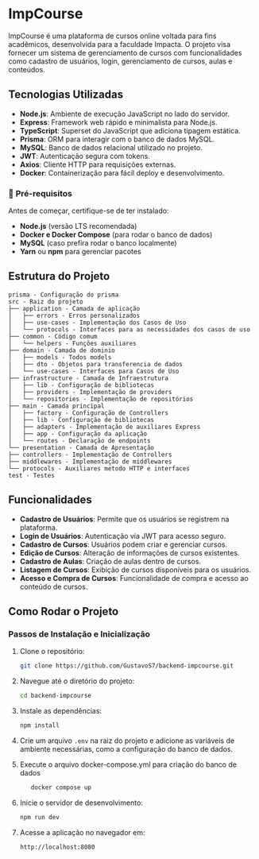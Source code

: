 
# ImpCourse

ImpCourse é uma plataforma de cursos online voltada para fins acadêmicos, desenvolvida para a faculdade Impacta. O projeto visa fornecer um sistema de gerenciamento de cursos com funcionalidades como cadastro de usuários, login, gerenciamento de cursos, aulas e conteúdos.

## Tecnologias Utilizadas

- **Node.js**: Ambiente de execução JavaScript no lado do servidor.
- **Express**: Framework web rápido e minimalista para Node.js.
- **TypeScript**: Superset do JavaScript que adiciona tipagem estática.
- **Prisma**: ORM para interagir com o banco de dados MySQL.
- **MySQL**: Banco de dados relacional utilizado no projeto.
- **JWT**: Autenticação segura com tokens.
- **Axios**: Cliente HTTP para requisições externas.
- **Docker**: Containerização para fácil deploy e desenvolvimento.

### 🔹 **Pré-requisitos**
Antes de começar, certifique-se de ter instalado:
- **Node.js** (versão LTS recomendada)
- **Docker e Docker Compose** (para rodar o banco de dados)
- **MySQL** (caso prefira rodar o banco localmente)
- **Yarn** ou **npm** para gerenciar pacotes

## Estrutura do Projeto

```
prisma - Configuração do prisma
src - Raiz do projeto
├── application - Camada de aplicação
│   ├── errors - Erros personalizados
│   ├── use-cases - Implementação dos Casos de Uso
│   └── protocols - Interfaces para as necessidades dos casos de uso
├── common - Código comum
│   └── helpers - Funções auxiliares
├── domain - Camada de dominio
│   ├── models - Todos models
|   ├── dto - Objetos para transferencia de dados
│   └── use-cases - Interfaces para Casos de Uso
├── infrastructure - Camada de Infraestrutura
│   ├── lib - Configuração de bibliotecas
│   ├── providers - Implementação de providers
│   └── repositories - Implementação de repositórios
├── main - Camada principal
│   ├── factory - Configuração de Controllers
│   ├── lib - Configuração de bibliotecas
│   ├── adapters - Implementação de auxiliares Express
│   ├── app - Configuração da aplicação
│   └── routes - Declaração de endpoints
└── presentation - Camada de Apresentação
├── controllers - Implementação de Controllers
├── middlewares - Implementação de middlewares
└── protocols - Auxiliares metodo HTTP e interfaces
test - Testes
```

## Funcionalidades

- **Cadastro de Usuários**: Permite que os usuários se registrem na plataforma.
- **Login de Usuários**: Autenticação via JWT para acesso seguro.
- **Cadastro de Cursos**: Usuários podem criar e gerenciar cursos.
- **Edição de Cursos**: Alteração de informações de cursos existentes.
- **Cadastro de Aulas**: Criação de aulas dentro de cursos.
- **Listagem de Cursos**: Exibição de cursos disponíveis para os usuários.
- **Acesso e Compra de Cursos**: Funcionalidade de compra e acesso ao conteúdo de cursos.

## Como Rodar o Projeto

### Passos de Instalação e Inicialização

1. Clone o repositório:

   ```bash
   git clone https://github.com/GustavoS7/backend-impcourse.git
   ```

2. Navegue até o diretório do projeto:

   ```bash
   cd backend-impcourse
   ```

3. Instale as dependências:

   ```bash
   npm install
   ```

4. Crie um arquivo `.env` na raiz do projeto e adicione as variáveis de ambiente necessárias, como a configuração do banco de dados.

5. Execute o arquivo docker-compose.yml para criação do banco de dados
   ```bash
      docker compose up
   ```

5. Inicie o servidor de desenvolvimento:

   ```bash
   npm run dev
   ```

6. Acesse a aplicação no navegador em:

   ```
   http://localhost:8080
   ```

<!-- ## Testes

Para rodar os testes da aplicação, execute o seguinte comando: -->

<!-- ```bash
npm run test
``` -->
